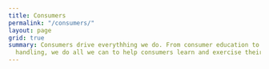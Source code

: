 ```yaml
---
title: Consumers
permalink: "/consumers/"
layout: page
grid: true
summary: Consumers drive everythhing we do. From consumer education to complete complaints
  handling, we do all we can to help consumers learn and exercise their rights.
---
```



